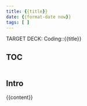 ```yaml
---
title: {{title}}
date: {{format-date now}}
tags: [ ]
---
```


TARGET DECK: Coding::{{title}}

## TOC
```toc
```

## Intro 

{{content}}
